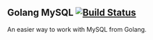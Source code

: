 ## Golang MySQL [![Build Status](https://travis-ci.org/pascallouisperez/gomysql.svg?branch=master)](https://travis-ci.org/pascallouisperez/gomysql)

An easier way to work with MySQL from Golang.
